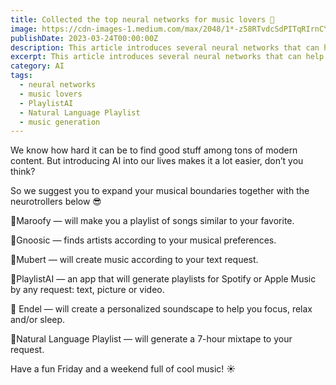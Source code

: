 ```yaml
---
title: Collected the top neural networks for music lovers 🤘
image: https://cdn-images-1.medium.com/max/2048/1*-z58RTvdcSdPITqRIrnCYg.jpeg
publishDate: 2023-03-24T00:00:00Z
description: This article introduces several neural networks that can help music lovers expand their musical boundaries, including Maroofy, Gnoosic, Mubert, PlaylistAI, Endel, and Natural Language Playlist. These networks can create personalized playlists, generate music according to text requests, and create personalized soundscapes for relaxation and focus. Learn more about these networks and their potential benefits for music enthusiasts in this article.
excerpt: This article introduces several neural networks that can help music lovers expand their musical boundaries, including Maroofy, Gnoosic...
category: AI
tags:
  - neural networks
  - music lovers
  - PlaylistAI
  - Natural Language Playlist
  - music generation
---
```


We know how hard it can be to find good stuff among tons of modern content. But introducing AI into our lives makes it a lot easier, don’t you think?

So we suggest you to expand your musical boundaries together with the neurotrollers below 😎

🎵Maroofy — will make you a playlist of songs similar to your favorite.

🎵Gnoosic — finds artists according to your musical preferences.

🎵Mubert — will create music according to your text request.

🎵PlaylistAI — an app that will generate playlists for Spotify or Apple Music by any request: text, picture or video.

🎵 Endel — will create a personalized soundscape to help you focus, relax and/or sleep.

🎵Natural Language Playlist — will generate a 7-hour mixtape to your request.

Have a fun Friday and a weekend full of cool music! ☀️

